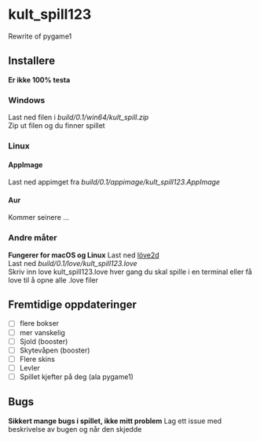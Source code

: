 # kult_spill123
Rewrite of pygame1  
## Installere
__Er ikke 100% testa__
### Windows
Last ned filen i _build/0.1/win64/kult_spill.zip_  
Zip ut filen og du finner spillet
### Linux
#### AppImage
Last ned appimget fra _build/0.1/appimage/kult_spill123.AppImage_
#### Aur
Kommer seinere ...
### Andre måter
__Fungerer for macOS og Linux__
Last ned [löve2d](https://love2d.org/)  
Last ned _build/0.1/love/kult_spill123.love_  
Skriv inn love kult_spill123.love hver gang du skal spille i en terminal
eller få love til å opne alle .love filer

## Fremtidige oppdateringer
- [ ] flere bokser
- [ ] mer vanskelig
- [ ] Sjold (booster)
- [ ] Skytevåpen (booster)
- [ ] Flere skins
- [ ] Levler
- [ ] Spillet kjefter på deg (ala pygame1)

## Bugs
__Sikkert mange bugs i spillet, ikke mitt problem__
Lag ett issue med beskrivelse av bugen og når den skjedde
